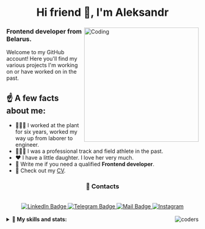 <h1 align="center">Hi friend 👋, I'm Aleksandr</h1>
<div>
<img  src="https://miro.medium.com/v2/resize:fit:3200/1*OF0xEMkWBv-69zvmNs6RDQ.gif" width="300" alt="Coding" align='right'/>
<h3 align="left">Frontend developer from Belarus.</h3>

<p> Welcome to my GitHub account! Here you'll find my various projects I'm working on or have worked on in the past.</p>

<h2>☝️ A few facts about me:</h2>
  <ul>
<!--     <li>Solving rubik's cube 4x4.</li> -->
    <li>👨🏼‍🔧 I worked at the plant for six years, worked my way up from laborer to engineer.</li>
    <li>🏃🏼‍♂️ I was a professional track and field athlete in the past.</li>
    <li>❤️ I have a little daughter. I love her very much.</li>
<!--     <li>Solving rubik's cube 5x5!</a>.</li> -->
    <li>💬 Write me if you need a qualified <strong>Frontend developer</strong>.</li>
    <li>📙 Check out my <a href="/">CV</a>.</li>
  </ul>


</div>

<div align="center">
   <h3 align="center">📝 Contacts</h3>
<br/>
   <a href="https://www.linkedin.com/in/%D0%B0%D0%BB%D0%B5%D0%BA%D1%81%D0%B0%D0%BD%D0%B4%D1%80-%D0%B7%D0%B0%D0%B9%D1%86%D0%B5%D0%B2-961481277/" target="_blank">
    <img src="https://img.shields.io/badge/LinkedIn-0A66C2.svg?style=for-the-badge&logo=LinkedIn&logoColor=white" alt="LinkedIn Badge"/>
  </a>
  <a href="https://t.me/zaitsev_av" target="_blank">
    <img src="https://img.shields.io/badge/Telegram-26A5E4.svg?style=for-the-badge&logo=Telegram&logoColor=white" alt="Telegram Badge"/>
  </a>
  <a href="mailto:zaitsev.av.12@gmail.com" target="_blank">
   <img src="https://img.shields.io/badge/Gmail-EA4335.svg?style=for-the-badge&logo=Gmail&logoColor=white" alt="Mail Badge"/>
  </a>
  <a href="https://instagram.com/zaitsev_av" target="blank">
    <img src="https://img.shields.io/badge/Instagram-E4405F?style=for-the-badge&logo=instagram&logoColor=white" alt="Instagram">
  </a>
</div>
<br/>
<details>
<summary align="left"><b > 🧱 My skills and stats: </b> <img align="right" src="https://www.codewars.com/users/zaitsev_av/badges/small" alt="coders"></summary>
<br/>
<div align="center">
   <img src="https://img.shields.io/badge/React-61DAFB.svg?style=for-the-badge&logo=React&logoColor=black" alt="react"/>
   <img src="https://img.shields.io/badge/Redux-764ABC.svg?style=for-the-badge&logo=Redux&logoColor=white" alt="Redux"/>
   <img src="https://img.shields.io/badge/TypeScript-3178C6.svg?style=for-the-badge&logo=TypeScript&logoColor=white" alt="TypeScript"/> 
   <img src="https://img.shields.io/badge/JavaScript-F7DF1E.svg?style=for-the-badge&logo=JavaScript&logoColor=black" alt="JavaScript"/> 
   <img src="https://img.shields.io/badge/Jest-C21325.svg?style=for-the-badge&logo=Jest&logoColor=white" alt="Jest"/>
   <img src="https://img.shields.io/badge/-css3_/_scss_/_sass_/_BEM-282a36?style=for-the-badge&amp;logo=css3&amp;logoColor=f7d794&color=596275" alt="CSS"/>
   <img src="https://img.shields.io/badge/HTML5-E34F26.svg?style=for-the-badge&logo=HTML5&logoColor=white" alt="HTML5"/>
   <img src="https://img.shields.io/badge/React%20Hook%20Form-EC5990.svg?style=for-the-badge&logo=React-Hook-Form&logoColor=white" alt="React-Hook-Form"/>
   <img src="https://img.shields.io/badge/React%20Router-CA4245.svg?style=for-the-badge&logo=React-Router&logoColor=white" alt="React-Router"/>
<img src="https://img.shields.io/badge/-rest_api-282a36?style=for-the-badge&amp;logo=fastapi&amp;logoColor=#009688&color=#006266&" alt="API"/>
   <img src="https://img.shields.io/badge/Axios-5A29E4.svg?style=for-the-badge&logo=Axios&logoColor=white" alt="Axios"/>
   <img src="https://camo.githubusercontent.com/d2737af1a4caf34d83fc933874a0c907b6419848a41f8e3e914a7c35356ca3cf/68747470733a2f2f696d672e736869656c64732e696f2f7374617469632f76313f7374796c653d666f722d7468652d6261646765266d6573736167653d506f73746d616e26636f6c6f723d464636433337266c6f676f3d506f73746d616e266c6f676f436f6c6f723d464646464646266c6162656c3d" alt="Postman"/>
   <img src="https://img.shields.io/badge/Storybook-FF4785.svg?style=for-the-badge&logo=Storybook&logoColor=white" alt="Storybook"/>
<img alt="Vercel" src="https://img.shields.io/badge/vercel-282a36?style=for-the-badge&logo=vercel&logoColor=white"/>
<img alt="Figma" src="https://img.shields.io/badge/-figma-282a36?style=for-the-badge&amp;logo=figma&amp;logoColor=31A8FF&color=f5cd79"/>
   <img src="https://camo.githubusercontent.com/d96a01edb67770ddc4a8794895b4e2c1fab10e9fab40060b287bcb3448915a01/68747470733a2f2f696d672e736869656c64732e696f2f7374617469632f76313f7374796c653d666f722d7468652d6261646765266d6573736167653d5669746526636f6c6f723d363436434646266c6f676f3d56697465266c6f676f436f6c6f723d464646464646266c6162656c3d" alt="Vite"/>
   <img src="https://img.shields.io/badge/MUI-007FFF.svg?style=for-the-badge&logo=MUI&logoColor=white" alt="MUI"/>
<img alt="GitHub" src="https://img.shields.io/badge/-git&nbsp;/&nbsp;github-282a36?style=for-the-badge&amp;logo=github"/>
<img alt="WebStorm" src="https://img.shields.io/badge/webstorm-282a36?style=for-the-badge&logo=webstorm&logoColor=63cdda&color=786fa6"/>
</div>

<div align="center"> 

![](https://github-readme-stats.vercel.app/api/top-langs/?username=Zaitsev-AV&theme=dark&hide_border=false&include_all_commits=false&count_private=false&layout=compact)
</div>
<h3 align="center">✍️ Random Dev Quote</h3>

<div align="center">

![Dev Quote](https://quotes-github-readme.vercel.app/api?type=horizontal&theme=dark)

</div>

